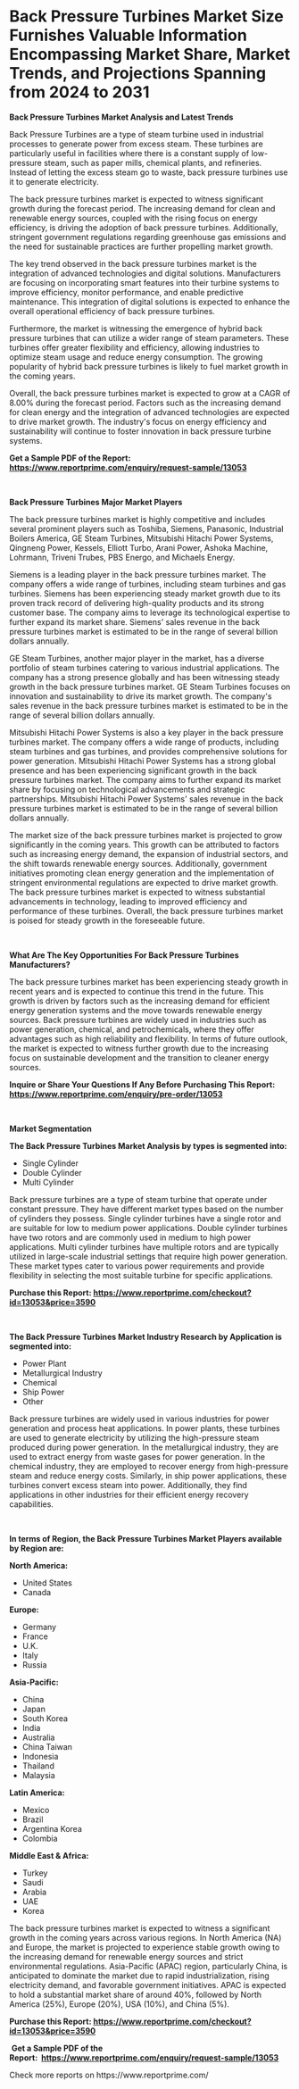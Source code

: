 <p><h1>Back Pressure Turbines Market Size Furnishes Valuable Information Encompassing Market Share, Market Trends, and Projections Spanning from 2024 to 2031</h1></p><p><strong>Back Pressure Turbines Market Analysis and Latest Trends</strong></p>
<p><p>Back Pressure Turbines are a type of steam turbine used in industrial processes to generate power from excess steam. These turbines are particularly useful in facilities where there is a constant supply of low-pressure steam, such as paper mills, chemical plants, and refineries. Instead of letting the excess steam go to waste, back pressure turbines use it to generate electricity. </p><p>The back pressure turbines market is expected to witness significant growth during the forecast period. The increasing demand for clean and renewable energy sources, coupled with the rising focus on energy efficiency, is driving the adoption of back pressure turbines. Additionally, stringent government regulations regarding greenhouse gas emissions and the need for sustainable practices are further propelling market growth.</p><p>The key trend observed in the back pressure turbines market is the integration of advanced technologies and digital solutions. Manufacturers are focusing on incorporating smart features into their turbine systems to improve efficiency, monitor performance, and enable predictive maintenance. This integration of digital solutions is expected to enhance the overall operational efficiency of back pressure turbines.</p><p>Furthermore, the market is witnessing the emergence of hybrid back pressure turbines that can utilize a wider range of steam parameters. These turbines offer greater flexibility and efficiency, allowing industries to optimize steam usage and reduce energy consumption. The growing popularity of hybrid back pressure turbines is likely to fuel market growth in the coming years.</p><p>Overall, the back pressure turbines market is expected to grow at a CAGR of 8.00% during the forecast period. Factors such as the increasing demand for clean energy and the integration of advanced technologies are expected to drive market growth. The industry's focus on energy efficiency and sustainability will continue to foster innovation in back pressure turbine systems.</p></p>
<p><strong>Get a Sample PDF of the Report:&nbsp; <a href="https://www.reportprime.com/enquiry/request-sample/13053">https://www.reportprime.com/enquiry/request-sample/13053</a></strong></p>
<p>&nbsp;</p>
<p><strong>Back Pressure Turbines Major Market Players</strong></p>
<p><p>The back pressure turbines market is highly competitive and includes several prominent players such as Toshiba, Siemens, Panasonic, Industrial Boilers America, GE Steam Turbines, Mitsubishi Hitachi Power Systems, Qingneng Power, Kessels, Elliott Turbo, Arani Power, Ashoka Machine, Lohrmann, Triveni Trubes, PBS Energo, and Michaels Energy.</p><p>Siemens is a leading player in the back pressure turbines market. The company offers a wide range of turbines, including steam turbines and gas turbines. Siemens has been experiencing steady market growth due to its proven track record of delivering high-quality products and its strong customer base. The company aims to leverage its technological expertise to further expand its market share. Siemens' sales revenue in the back pressure turbines market is estimated to be in the range of several billion dollars annually.</p><p>GE Steam Turbines, another major player in the market, has a diverse portfolio of steam turbines catering to various industrial applications. The company has a strong presence globally and has been witnessing steady growth in the back pressure turbines market. GE Steam Turbines focuses on innovation and sustainability to drive its market growth. The company's sales revenue in the back pressure turbines market is estimated to be in the range of several billion dollars annually.</p><p>Mitsubishi Hitachi Power Systems is also a key player in the back pressure turbines market. The company offers a wide range of products, including steam turbines and gas turbines, and provides comprehensive solutions for power generation. Mitsubishi Hitachi Power Systems has a strong global presence and has been experiencing significant growth in the back pressure turbines market. The company aims to further expand its market share by focusing on technological advancements and strategic partnerships. Mitsubishi Hitachi Power Systems' sales revenue in the back pressure turbines market is estimated to be in the range of several billion dollars annually.</p><p>The market size of the back pressure turbines market is projected to grow significantly in the coming years. This growth can be attributed to factors such as increasing energy demand, the expansion of industrial sectors, and the shift towards renewable energy sources. Additionally, government initiatives promoting clean energy generation and the implementation of stringent environmental regulations are expected to drive market growth. The back pressure turbines market is expected to witness substantial advancements in technology, leading to improved efficiency and performance of these turbines. Overall, the back pressure turbines market is poised for steady growth in the foreseeable future.</p></p>
<p>&nbsp;</p>
<p><strong>What Are The Key Opportunities For Back Pressure Turbines Manufacturers?</strong></p>
<p><p>The back pressure turbines market has been experiencing steady growth in recent years and is expected to continue this trend in the future. This growth is driven by factors such as the increasing demand for efficient energy generation systems and the move towards renewable energy sources. Back pressure turbines are widely used in industries such as power generation, chemical, and petrochemicals, where they offer advantages such as high reliability and flexibility. In terms of future outlook, the market is expected to witness further growth due to the increasing focus on sustainable development and the transition to cleaner energy sources.</p></p>
<p><strong>Inquire or Share Your Questions If Any Before Purchasing This Report: <a href="https://www.reportprime.com/enquiry/pre-order/13053">https://www.reportprime.com/enquiry/pre-order/13053</a></strong></p>
<p>&nbsp;</p>
<p><strong>Market Segmentation</strong></p>
<p><strong>The Back Pressure Turbines Market Analysis by types is segmented into:</strong></p>
<p><ul><li>Single Cylinder</li><li>Double Cylinder</li><li>Multi Cylinder</li></ul></p>
<p><p>Back pressure turbines are a type of steam turbine that operate under constant pressure. They have different market types based on the number of cylinders they possess. Single cylinder turbines have a single rotor and are suitable for low to medium power applications. Double cylinder turbines have two rotors and are commonly used in medium to high power applications. Multi cylinder turbines have multiple rotors and are typically utilized in large-scale industrial settings that require high power generation. These market types cater to various power requirements and provide flexibility in selecting the most suitable turbine for specific applications.</p></p>
<p><strong>Purchase this Report:&nbsp;<a href="https://www.reportprime.com/checkout?id=13053&price=3590">https://www.reportprime.com/checkout?id=13053&price=3590</a></strong></p>
<p>&nbsp;</p>
<p><strong>The Back Pressure Turbines Market Industry Research by Application is segmented into:</strong></p>
<p><ul><li>Power Plant</li><li>Metallurgical Industry</li><li>Chemical</li><li>Ship Power</li><li>Other</li></ul></p>
<p><p>Back pressure turbines are widely used in various industries for power generation and process heat applications. In power plants, these turbines are used to generate electricity by utilizing the high-pressure steam produced during power generation. In the metallurgical industry, they are used to extract energy from waste gases for power generation. In the chemical industry, they are employed to recover energy from high-pressure steam and reduce energy costs. Similarly, in ship power applications, these turbines convert excess steam into power. Additionally, they find applications in other industries for their efficient energy recovery capabilities.</p></p>
<p>&nbsp;</p>
<p><strong>In terms of Region, the Back Pressure Turbines Market Players available by Region are:</strong></p>
<p>
    <p> <strong> North America: </strong>
        <ul>
            <li>United States</li>
            <li>Canada</li>
        </ul>
        </p> 
    <p> <strong> Europe: </strong>
        <ul>
            <li>Germany</li>
            <li>France</li>
            <li>U.K.</li>
            <li>Italy</li>
            <li>Russia</li>
        </ul>
        </p> 
    <p> <strong> Asia-Pacific: </strong>
        <ul>
            <li>China</li>
            <li>Japan</li>
            <li>South Korea</li>
            <li>India</li>
            <li>Australia</li>
            <li>China Taiwan</li>
            <li>Indonesia</li>
            <li>Thailand</li>
            <li>Malaysia</li>
        </ul>
        </p> 
    <p> <strong> Latin America: </strong>
        <ul>
            <li>Mexico</li>
            <li>Brazil</li>
            <li>Argentina Korea</li>
            <li>Colombia</li>
        </ul>
        </p> 
    <p> <strong> Middle East & Africa: </strong>
        <ul>
            <li>Turkey</li>
            <li>Saudi</li>
            <li>Arabia</li>
            <li>UAE</li>
            <li>Korea</li>
        </ul>
    </p>
    </p>
<p><p>The back pressure turbines market is expected to witness a significant growth in the coming years across various regions. In North America (NA) and Europe, the market is projected to experience stable growth owing to the increasing demand for renewable energy sources and strict environmental regulations. Asia-Pacific (APAC) region, particularly China, is anticipated to dominate the market due to rapid industrialization, rising electricity demand, and favorable government initiatives. APAC is expected to hold a substantial market share of around 40%, followed by North America (25%), Europe (20%), USA (10%), and China (5%).</p></p>
<p><strong>Purchase this Report: <a href="https://www.reportprime.com/checkout?id=13053&price=3590">https://www.reportprime.com/checkout?id=13053&price=3590</a></strong></p>
<p>&nbsp;<strong>Get a Sample PDF of the Report:&nbsp;&nbsp;<a href="https://www.reportprime.com/enquiry/request-sample/13053">https://www.reportprime.com/enquiry/request-sample/13053</a></strong></p>
<p><strong></strong></p>
<p>Check more reports on https://www.reportprime.com/</p>